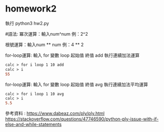 # homework2

執行 python3 hw2.py


#語法:
冪次運算：輸入num^num  例：2^2

根號運算：輸入num ** num 例：4 ** 2

for-loop運算: 輸入 for 變數 loop 起始值 終值 add 執行連續加法運算
```diff
calc > for i loop 1 10 add
calc > i
55
``` 
for-loop運算: 輸入 for 變數 loop 起始值 終值 avg 執行連續加法平均運算
```diff
calc > for i loop 1 10 avg
calc > i
5.5
```


參考資料 : https://www.dabeaz.com/ply/ply.html
          https://stackoverflow.com/questions/47746590/python-ply-issue-with-if-else-and-while-statements
